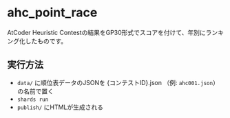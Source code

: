 # ahc_point_race

AtCoder Heuristic Contestの結果をGP30形式でスコアを付けて、年別にランキング化したものです。

## 実行方法

* `data/` に順位表データのJSONを {コンテストID}.json （例: `ahc001.json`） の名前で置く
* `shards run`
* `publish/` にHTMLが生成される
